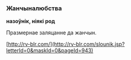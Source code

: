 ### Жанчыналюбства
**назоўнік, ніякі род**

Празмернае заляцанне да жанчын.

<a rel="author">[http://rv-blr.com/](http://rv-blr.com/slounik.jsp?letterId=0&maskId=0&pageId=943)</a>
